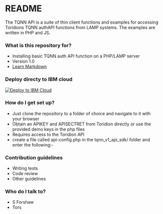 # README #

The TQNN API is a suite of thin client functions and examples for accessing Toridions TQNN authAPI functions from LAMP systems.
The examples are written in PHP and JS.  

### What is this repository for? ###

* Installing basic TQNN auth API function on a PHP/LAMP server
* Version 1.0
* [Learn Markdown](https://bitbucket.org/tutorials/markdowndemo)

### Deploy directy to IBM cloud ###

[![Deploy to IBM Cloud](https://cloud.ibm.com/devops/setup/deploy/button.png)](https://cloud.ibm.com/devops/setup/deploy?repository=https://bitbucket.org/tqnn/tqnn1/src/master/)

### How do I get set up? ###

* Just clone the repository to a folder of choice and navigate to it with your browser
* Obtain an APIKEY and APISECTRET from Toridion directly or use the provided demo keys in the php files
* Requires access to the Toridion API
* create a file called api-config.php in the tqnn_v1_api_sdk/ folder and enter the following:-

<?php
$apipath="https://api.toridion.com"; //the path to your API - default is Toridion public API
?>

### Contribution guidelines ###

* Writing tests
* Code review
* Other guidelines

### Who do I talk to? ###

* S Forshaw
* Tors